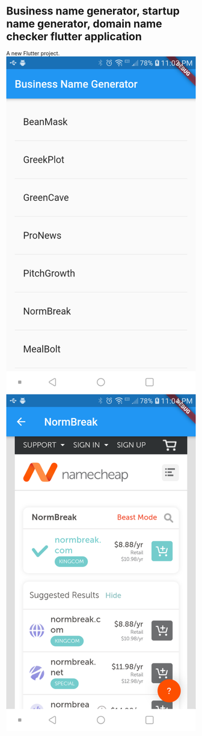 # Business name generator, startup name generator, domain name checker flutter application

A new Flutter project.
![alt text](https://github.com/RonnyKibet1/Business-Name-Generator/blob/master/lib/screenshots/Screenshot_2019-12-26-23-03-39.png)
![alt text](https://github.com/RonnyKibet1/Business-Name-Generator/blob/master/lib/screenshots/Screenshot_2019-12-26-23-04-21.png)
